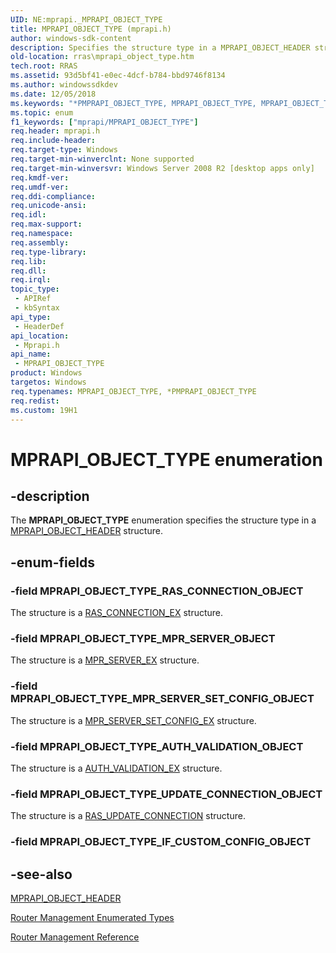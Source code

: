 ```yaml
---
UID: NE:mprapi._MPRAPI_OBJECT_TYPE
title: MPRAPI_OBJECT_TYPE (mprapi.h)
author: windows-sdk-content
description: Specifies the structure type in a MPRAPI_OBJECT_HEADER structure.
old-location: rras\mprapi_object_type.htm
tech.root: RRAS
ms.assetid: 93d5bf41-e0ec-4dcf-b784-bbd9746f8134
ms.author: windowssdkdev
ms.date: 12/05/2018
ms.keywords: "*PMPRAPI_OBJECT_TYPE, MPRAPI_OBJECT_TYPE, MPRAPI_OBJECT_TYPE enumeration [RAS], MPRAPI_OBJECT_TYPE_AUTH_VALIDATION_OBJECT, MPRAPI_OBJECT_TYPE_MPR_SERVER_OBJECT, MPRAPI_OBJECT_TYPE_MPR_SERVER_SET_CONFIG_OBJECT, MPRAPI_OBJECT_TYPE_RAS_CONNECTION_OBJECT, MPRAPI_OBJECT_TYPE_UPDATE_CONNECTION_OBJECT, mprapi/MPRAPI_OBJECT_TYPE, mprapi/MPRAPI_OBJECT_TYPE_AUTH_VALIDATION_OBJECT, mprapi/MPRAPI_OBJECT_TYPE_MPR_SERVER_OBJECT, mprapi/MPRAPI_OBJECT_TYPE_MPR_SERVER_SET_CONFIG_OBJECT, mprapi/MPRAPI_OBJECT_TYPE_RAS_CONNECTION_OBJECT, mprapi/MPRAPI_OBJECT_TYPE_UPDATE_CONNECTION_OBJECT, rras.mprapi_object_type"
ms.topic: enum
f1_keywords: ["mprapi/MPRAPI_OBJECT_TYPE"]
req.header: mprapi.h
req.include-header: 
req.target-type: Windows
req.target-min-winverclnt: None supported
req.target-min-winversvr: Windows Server 2008 R2 [desktop apps only]
req.kmdf-ver: 
req.umdf-ver: 
req.ddi-compliance: 
req.unicode-ansi: 
req.idl: 
req.max-support: 
req.namespace: 
req.assembly: 
req.type-library: 
req.lib: 
req.dll: 
req.irql: 
topic_type:
 - APIRef
 - kbSyntax
api_type:
 - HeaderDef
api_location:
 - Mprapi.h
api_name:
 - MPRAPI_OBJECT_TYPE
product: Windows
targetos: Windows
req.typenames: MPRAPI_OBJECT_TYPE, *PMPRAPI_OBJECT_TYPE
req.redist: 
ms.custom: 19H1
---
```


# MPRAPI_OBJECT_TYPE enumeration


## -description


The <b>MPRAPI_OBJECT_TYPE</b> enumeration specifies the structure type in  a <a href="https://docs.microsoft.com/windows/desktop/api/mprapi/ns-mprapi-_mprapi_object_header">MPRAPI_OBJECT_HEADER</a> structure.


## -enum-fields




### -field MPRAPI_OBJECT_TYPE_RAS_CONNECTION_OBJECT

The structure is a <a href="https://docs.microsoft.com/windows/desktop/api/mprapi/ns-mprapi-_ras_connection_ex">RAS_CONNECTION_EX</a> structure.


### -field MPRAPI_OBJECT_TYPE_MPR_SERVER_OBJECT

The structure is a <a href="https://docs.microsoft.com/windows/desktop/api/mprapi/ns-mprapi-_mpr_server_ex0">MPR_SERVER_EX</a> structure.


### -field MPRAPI_OBJECT_TYPE_MPR_SERVER_SET_CONFIG_OBJECT

The structure is a <a href="https://docs.microsoft.com/windows/desktop/api/mprapi/ns-mprapi-_mpr_server_set_config_ex0">MPR_SERVER_SET_CONFIG_EX</a> structure.


### -field MPRAPI_OBJECT_TYPE_AUTH_VALIDATION_OBJECT

The structure is a <a href="https://docs.microsoft.com/windows/desktop/api/mprapi/ns-mprapi-_auth_validation_ex">AUTH_VALIDATION_EX</a> structure.


### -field MPRAPI_OBJECT_TYPE_UPDATE_CONNECTION_OBJECT

The structure is a <a href="https://docs.microsoft.com/windows/desktop/api/mprapi/ns-mprapi-ras_update_connection_">RAS_UPDATE_CONNECTION</a> structure.


### -field MPRAPI_OBJECT_TYPE_IF_CUSTOM_CONFIG_OBJECT




## -see-also




<a href="https://docs.microsoft.com/windows/desktop/api/mprapi/ns-mprapi-_mprapi_object_header">MPRAPI_OBJECT_HEADER</a>



<a href="https://docs.microsoft.com/windows/desktop/RRAS/router-management-enumerations">Router Management Enumerated Types</a>



<a href="https://docs.microsoft.com/windows/desktop/RRAS/router-management-reference">Router Management Reference</a>
 

 


